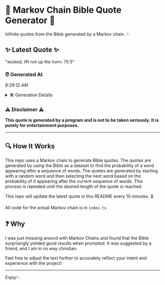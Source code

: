 # 📖 Markov Chain Bible Quote Generator 📖

Infinite quotes from the Bible generated by a Markov chain. ✨

## ✨ Latest Quote ✨
"wicked, lift not up the horn: 75:5"

### ⏰ Generated At
*8:29:12 AM*

<details>
    <summary>🛠️ Generation Details</summary>
    <p>
        <strong>🌱 Seed:</strong> wicked,<br>
        <strong>🔄 Iterations:</strong> 6<br>
        <strong>📜 Context History:</strong><br>[ wicked, ]: lift<br>[ wicked,, lift ]: not<br>[ wicked,, lift, not ]: up<br>[ wicked,, lift, not, up ]: the<br>[ wicked,, lift, not, up, the ]: horn:<br>[ wicked,, lift, not, up, the, horn: ]: 75:5<br>
    </p>
</details>

### ⚠️ Disclaimer ⚠️
**This quote is generated by a program and is not to be taken seriously. It is purely for entertainment purposes.**

---

## 🔍 How It Works

This repo uses a Markov chain to generate Bible quotes. The quotes are generated by using the Bible as a dataset to find the probability of a word appearing after a sequence of words. The quotes are generated by starting with a random word and then selecting the next word based on the probability of it appearing after the current sequence of words. This process is repeated until the desired length of the quote is reached.

This repo will update the latest quote in this README every 10 minutes. ⏳

All code for the actual Markov chain is in `index.ts`.

## ❓ Why

I was just messing around with Markov Chains and found that the Bible surprisingly yielded good results when prompted. 
It was suggested by a friend, and I am in no way christian.

Feel free to adjust the text further to accurately reflect your intent and experience with the project!

---

*Enjoy*✨
